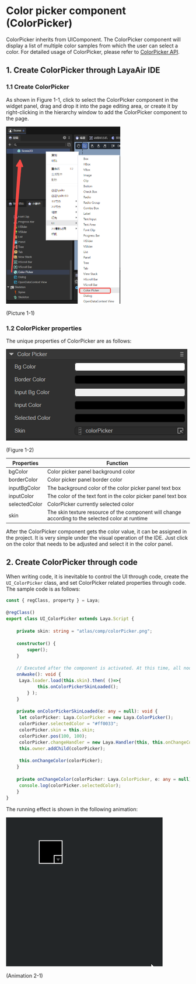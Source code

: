 # Color picker component (ColorPicker)

ColorPicker inherits from UIComponent. The ColorPicker component will display a list of multiple color samples from which the user can select a color. For detailed usage of ColorPicker, please refer to [ColorPicker API](https://layaair.com/3.x/api/Chinese/index.html?version=3.0.0&type=2D&category=UI&class=laya.ui.ColorPicker).



## 1. Create ColorPicker through LayaAir IDE

### 1.1 Create ColorPicker

As shown in Figure 1-1, click to select the ColorPicker component in the widget panel, drag and drop it into the page editing area, or create it by right-clicking in the hierarchy window to add the ColorPicker component to the page.

<img src="img/1-1.png" alt="1-1" style="zoom:50%;" />

(Picture 1-1)



### 1.2 ColorPicker properties

The unique properties of ColorPicker are as follows:

![1-2](img/1-2.png)

(Figure 1-2)

| Properties	| Function	|
| ------------- | ---------------------------------------------------- |
| bgColor   	| Color picker panel background color	|
| borderColor | Color picker panel border color	|
| inputBgColor | The background color of the color picker panel text box	|
| inputColor	| The color of the text font in the color picker panel text box	|
| selectedColor | ColorPicker currently selected color	|
| skin      	| The skin texture resource of the component will change according to the selected color at runtime |

After the ColorPicker component gets the color value, it can be assigned in the project. It is very simple under the visual operation of the IDE. Just click on the color that needs to be adjusted and select it in the color panel.



## 2. Create ColorPicker through code

When writing code, it is inevitable to control the UI through code, create the `UI_ColorPicker` class, and set ColorPicker related properties through code. The sample code is as follows:

```typescript
const { regClass, property } = Laya;

@regClass()
export class UI_ColorPicker extends Laya.Script {

    private skin: string = "atlas/comp/colorPicker.png";

	constructor() {
    	super();
	}

	// Executed after the component is activated. At this time, all nodes and components have been created. This method is only executed once.
	onAwake(): void {
   	 Laya.loader.load(this.skin).then( ()=>{
        	this.onColorPickerSkinLoaded();
    	} );
    }

    private onColorPickerSkinLoaded(e: any = null): void {
   	 let colorPicker: Laya.ColorPicker = new Laya.ColorPicker();
   	 colorPicker.selectedColor = "#ff0033";
   	 colorPicker.skin = this.skin;
   	 colorPicker.pos(100, 100);
   	 colorPicker.changeHandler = new Laya.Handler(this, this.onChangeColor, [colorPicker]);
   	 this.owner.addChild(colorPicker);

   	 this.onChangeColor(colorPicker);
    }

    private onChangeColor(colorPicker: Laya.ColorPicker, e: any = null): void {
   	 console.log(colorPicker.selectedColor);
    }
}
```

The running effect is shown in the following animation:

![2-1](img/2-1.gif)

(Animation 2-1)






